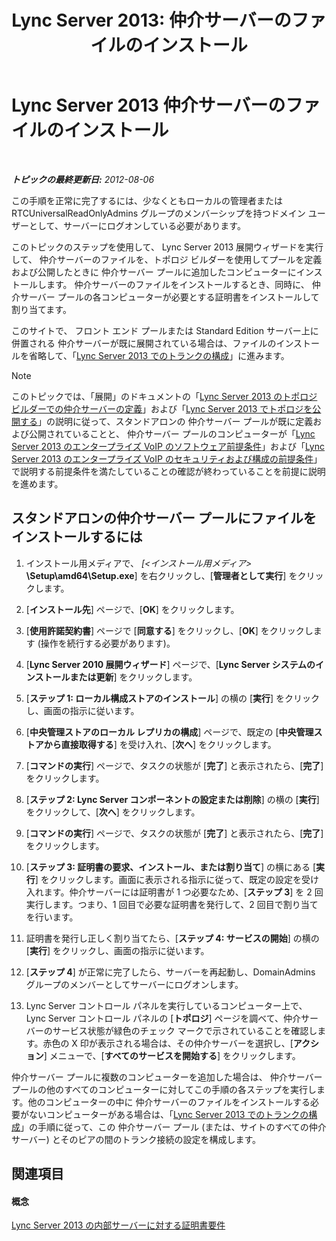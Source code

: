 ﻿---
title: 'Lync Server 2013: 仲介サーバーのファイルのインストール'
TOCTitle: 仲介サーバーのファイルのインストール
ms:assetid: f0f7dd15-58e1-40fd-aa7e-6db50ceafacd
ms:mtpsurl: https://technet.microsoft.com/ja-jp/library/Gg412998(v=OCS.15)
ms:contentKeyID: 48273962
ms.date: 05/19/2016
mtps_version: v=OCS.15
ms.translationtype: HT
---

# Lync Server 2013 仲介サーバーのファイルのインストール

 

_**トピックの最終更新日:** 2012-08-06_

この手順を正常に完了するには、少なくともローカルの管理者または RTCUniversalReadOnlyAdmins グループのメンバーシップを持つドメイン ユーザーとして、サーバーにログオンしている必要があります。

このトピックのステップを使用して、 Lync Server 2013 展開ウィザードを実行して、 仲介サーバーのファイルを、トポロジ ビルダーを使用してプールを定義および公開したときに 仲介サーバー プールに追加したコンピューターにインストールします。 仲介サーバーのファイルをインストールするとき、同時に、 仲介サーバー プールの各コンピューターが必要とする証明書をインストールして割り当てます。

このサイトで、 フロント エンド プールまたは Standard Edition サーバー上に併置される 仲介サーバーが既に展開されている場合は、ファイルのインストールを省略して、「[Lync Server 2013 でのトランクの構成](lync-server-2013-configuring-trunks.md)」に進みます。

> [!NOTE]
> このトピックでは、「展開」のドキュメントの「<a href="lync-server-2013-define-a-mediation-server-in-topology-builder.md">Lync Server 2013 のトポロジ ビルダーでの仲介サーバーの定義</a>」および「<a href="lync-server-2013-publish-the-topology.md">Lync Server 2013 でトポロジを公開する</a>」の説明に従って、スタンドアロンの 仲介サーバー プールが既に定義および公開されていることと、 仲介サーバー プールのコンピューターが「<a href="lync-server-2013-software-prerequisites-for-enterprise-voice.md">Lync Server 2013 のエンタープライズ VoIP のソフトウェア前提条件</a>」および「<a href="lync-server-2013-security-and-configuration-prerequisites-for-enterprise-voice.md">Lync Server 2013 のエンタープライズ VoIP のセキュリティおよび構成の前提条件</a>」で説明する前提条件を満たしていることの確認が終わっていることを前提に説明を進めます。


## スタンドアロンの仲介サーバー プールにファイルをインストールするには

1.  インストール用メディアで、 *\[\<インストール用メディア\>* **\\Setup\\amd64\\Setup.exe**\] を右クリックし、\[**管理者として実行**\] をクリックします。

2.  \[**インストール先**\] ページで、\[**OK**\] をクリックします。

3.  \[**使用許諾契約書**\] ページで \[**同意する**\] をクリックし、\[**OK**\] をクリックします (操作を続行する必要があります)。

4.  \[**Lync Server 2010 展開ウィザード**\] ページで、\[**Lync Server システムのインストールまたは更新**\] をクリックします。

5.  \[**ステップ 1: ローカル構成ストアのインストール**\] の横の \[**実行**\] をクリックし、画面の指示に従います。

6.  \[**中央管理ストアのローカル レプリカの構成**\] ページで、既定の \[**中央管理ストアから直接取得する**\] を受け入れ、\[**次へ**\] をクリックします。

7.  \[**コマンドの実行**\] ページで、タスクの状態が \[**完了**\] と表示されたら、\[**完了**\] をクリックします。

8.  \[**ステップ 2: Lync Server コンポーネントの設定または削除**\] の横の \[**実行**\] をクリックして、\[**次へ**\] をクリックします。

9.  \[**コマンドの実行**\] ページで、タスクの状態が \[**完了**\] と表示されたら、\[**完了**\] をクリックします。

10. \[**ステップ 3: 証明書の要求、インストール、または割り当て**\] の横にある \[**実行**\] をクリックします。画面に表示される指示に従って、既定の設定を受け入れます。仲介サーバーには証明書が 1 つ必要なため、\[**ステップ 3**\] を 2 回実行します。つまり、1 回目で必要な証明書を発行して、2 回目で割り当てを行います。

11. 証明書を発行し正しく割り当てたら、\[**ステップ 4: サービスの開始**\] の横の \[**実行**\] をクリックし、画面の指示に従います。

12. \[**ステップ 4**\] が正常に完了したら、サーバーを再起動し、DomainAdmins グループのメンバーとしてサーバーにログオンします。

13. Lync Server コントロール パネルを実行しているコンピューター上で、 Lync Server コントロール パネルの \[**トポロジ**\] ページを調べて、仲介サーバーのサービス状態が緑色のチェック マークで示されていることを確認します。赤色の X 印が表示される場合は、その仲介サーバーを選択し、\[**アクション**\] メニューで、\[**すべてのサービスを開始する**\] をクリックします。

仲介サーバー プールに複数のコンピューターを追加した場合は、 仲介サーバー プールの他のすべてのコンピューターに対してこの手順の各ステップを実行します。他のコンピューターの中に 仲介サーバーのファイルをインストールする必要がないコンピューターがある場合は、「[Lync Server 2013 でのトランクの構成](lync-server-2013-configuring-trunks.md)」の手順に従って、この 仲介サーバー プール (または、サイトのすべての仲介サーバー) とそのピアの間のトランク接続の設定を構成します。

## 関連項目

#### 概念

[Lync Server 2013 の内部サーバーに対する証明書要件](lync-server-2013-certificate-requirements-for-internal-servers.md)

